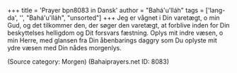 +++
title = 'Prayer bpn8083 in Dansk'
author = "Bahá'u'lláh"
tags = ['lang-da', '', "Bahá'u'lláh", "unsorted"]
+++
Jeg er vågnet i Din varetægt, o min Gud, og det tilkommer den, der søger den varetægt, at forblive inden for Din beskyttelses helligdom og Dit forsvars fæstning. Oplys mit indre væsen, o min Herre, med glansen fra Din åbenbarings daggry som Du oplyste mit ydre væsen med Din nådes morgenlys.

(Source category: Morgen)
(Bahaiprayers.net ID: 8083)

